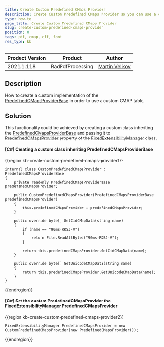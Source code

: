 ```yaml
---
title: Create Custom Predefined CMaps Provider
description: Create Custom Predefined CMaps Provider so you can use a custom CMAP table in your PDF documents.
type: how-to
page_title: Create Custom Predefined CMaps Provider
slug: create-custom-predefined-cmaps-provider
position: 0
tags: pdf, cmap, cff, font
res_type: kb
---
```


<table>
<thead>
	<tr>
		<th>Product Version</th>
		<th>Product</th>
		<th>Author</th>
	</tr>
</thead>
<tbody>
	<tr>
		<td>2021.1.118</td>
		<td>RadPdfProcessing</td>
		<td><a href="https://www.telerik.com/blogs/author/martin-velikov">Martin Velikov</a></td>
	</tr>
</tbody>
</table>

## Description

How to create a custom implementation of the [PredefinedCMapsProviderBase](https://docs.telerik.com/devtools/document-processing/api/telerik.windows.documents.extensibility.predefinedcmapsproviderbase) in order to use a custom CMAP table.

## Solution

This functionality could be achieved by creating a custom class inheriting the [PredefinedCMapsProviderBase](https://docs.telerik.com/devtools/document-processing/api/telerik.windows.documents.extensibility.predefinedcmapsproviderbase) and passing it to [PredefinedCMapsProvider](https://docs.telerik.com/devtools/document-processing/api/telerik.windows.documents.cmaputils.predefinedcmapsprovider) property of the [FixedExtensibilityManager](https://docs.telerik.com/devtools/document-processing/api/telerik.windows.documents.extensibility.fixedextensibilitymanager) class.


#### __[C#] Creating a custom class inheriting PredefinedCMapsProviderBase__

{{region kb-create-custom-predefined-cmaps-provider1}}

	internal class CustomPredefinedCMapsProvider : PredefinedCMapsProviderBase
    {
        private readonly PredefinedCMapsProviderBase predefinedCMapsProvider;

        public CustomPredefinedCMapsProvider(PredefinedCMapsProviderBase predefinedCMapsProvider)
        {
            this.predefinedCMapsProvider = predefinedCMapsProvider;
        }

        public override byte[] GetCidCMapData(string name)
        {
            if (name == "90ms-RKSJ-V")
            {
                return File.ReadAllBytes("90ms-RKSJ-V");
            }

            return this.predefinedCMapsProvider.GetCidCMapData(name);
        }

        public override byte[] GetUnicodeCMapData(string name)
        {
            return this.predefinedCMapsProvider.GetUnicodeCMapData(name);
        }
    }
	
{{endregion}}

#### __[C#] Set the custom PredefinedCMapsProvider the FixedExtensibilityManager.PredefinedCMapsProvider__

{{region kb-create-custom-predefined-cmaps-provider2}}

	FixedExtensibilityManager.PredefinedCMapsProvider = new CustomPredefinedCMapsProvider(new PredefinedCMapsProvider());
 
{{endregion}}
